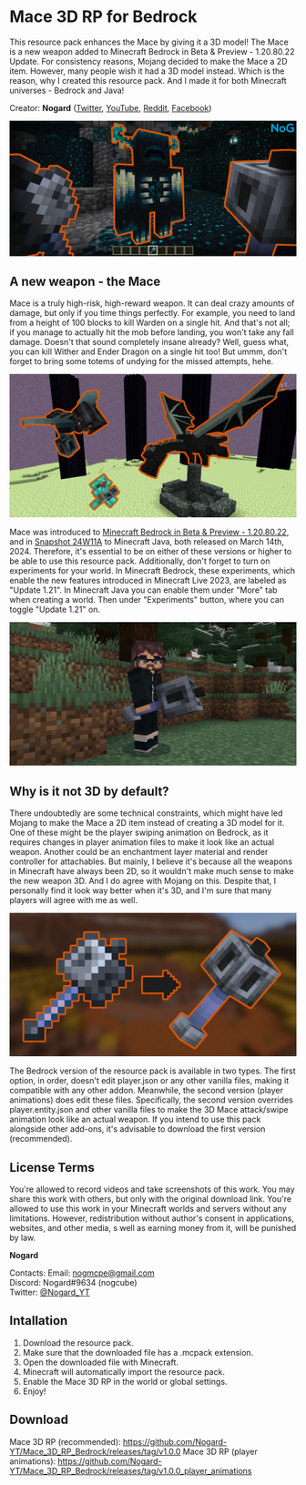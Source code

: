# Mace 3D RP for Bedrock
This resource pack enhances the Mace by giving it a 3D model! The Mace is a new weapon added to Minecraft Bedrock in Beta & Preview - 1.20.80.22 Update. For consistency reasons, Mojang decided to make the Mace a 2D item. However, many people wish it had a 3D model instead. Which is the reason, why I created this resource pack. And I made it for both Minecraft universes - Bedrock and Java!

Creator: **Nogard** ([Twitter](https://twitter.com/Nogard_YT), 
[YouTube](https://www.youtube.com/channel/UCPjuDppuSBB2fRiTl9UOQ5Q?sub_confirmation=1), 
[Reddit](https://www.reddit.com/user/Nogard_YT/), 
[Facebook](https://fb.me/Nogard.YT))  

![Mace](https://github.com/Nogard-YT/repo/blob/main/Mace_3D_RP_Bedrock/images/key_art_mcpedl.png)

## A new weapon - the Mace
Mace is a truly high-risk, high-reward weapon. It can deal crazy amounts of damage, but only if you time things perfectly. For example, you need to land from a height of 100 blocks to kill Warden on a single hit. And that's not all; if you manage to actually hit the mob before landing, you won't take any fall damage. Doesn't that sound completely insane already? Well, guess what, you can kill Wither and Ender Dragon on a single hit too! But ummm, don't forget to bring some totems of undying for the missed attempts, hehe.

![Mace](https://github.com/Nogard-YT/repo/blob/main/Mace_3D_RP_Bedrock/images/ender_dragon_elytra.png)

Mace was introduced to [Minecraft Bedrock in Beta & Preview - 1.20.80.22](https://www.minecraft.net/en-us/article/minecraft-preview-1-20-80-22), and in [Snapshot 24W11A](https://www.minecraft.net/en-us/article/minecraft-snapshot-24w11a) to Minecraft Java, both released on March 14th, 2024. Therefore, it's essential to be on either of these versions or higher to be able to use this resource pack. Additionally, don't forget to turn on experiments for your world. In Minecraft Bedrock, these experiments, which enable the new features introduced in Minecraft Live 2023, are labeled as "Update 1.21". In Minecraft Java you can enable them under "More" tab when creating a world. Then under "Experiments" button, where you can toggle "Update 1.21" on. 

![Mace](https://github.com/Nogard-YT/repo/blob/main/Mace_3D_RP_Bedrock/images/camera_view.png)

## Why is it not 3D by default?
There undoubtedly are some technical constraints, which might have led Mojang to make the Mace a 2D item instead of creating a 3D model for it. One of these might be the player swiping animation on Bedrock, as it requires changes in player animation files to make it look like an actual weapon. Another could be an enchantment layer material and render controller for attachables. But mainly, I believe it's because all the weapons in Minecraft have always been 2D, so it wouldn't make much sense to make the new weapon 3D. And I do agree with Mojang on this. Despite that, I personally find it look way better when it's 3D, and I'm sure that many players will agree with me as well.

![Mace](https://github.com/Nogard-YT/repo/blob/main/Mace_3D_RP_Bedrock/images/2d_to_3d.png)

The Bedrock version of the resource pack is available in two types. The first option, in order, doesn't edit player.json or any other vanilla files, making it compatible with any other addon. Meanwhile, the second version (player animations) does edit these files. Specifically, the second version overrides player.entity.json and other vanilla files to make the 3D Mace attack/swipe animation look like an actual weapon. If you intend to use this pack alongside other add-ons, it's advisable to download the first version (recommended). 

## License Terms
You're allowed to record videos and take screenshots of this work. You may share this work with others, but only with the original download link. You're allowed to use this work in your Minecraft worlds and servers without any limitations. However, redistribution without author's consent in applications, websites, and other media, s well as earning money from it, will be punished by law. 

**Nogard**

Contacts: 
Email: nogmcpe@gmail.com  
Discord: Nogard#9634 (nogcube)  
Twitter: [@Nogard_YT](https://twitter.com/@Nogard_YT)

## Intallation
1. Download the resource pack.
2. Make sure that the downloaded file has a .mcpack extension.
3. Open the downloaded file with Minecraft.
4. Minecraft will automatically import the resource pack.
5. Enable the Mace 3D RP in the world or global settings.
6. Enjoy!

## Download
Mace 3D RP (recommended): https://github.com/Nogard-YT/Mace_3D_RP_Bedrock/releases/tag/v1.0.0
Mace 3D RP (player animations): https://github.com/Nogard-YT/Mace_3D_RP_Bedrock/releases/tag/v1.0.0_player_animations

